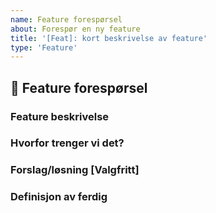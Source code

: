 ```yaml
---
name: Feature forespørsel
about: Forespør en ny feature
title: '[Feat]: kort beskrivelse av feature'
type: 'Feature'
---
```


## 🚀 Feature forespørsel

### Feature beskrivelse

### Hvorfor trenger vi det?

### Forslag/løsning [Valgfritt]

### Definisjon av ferdig
